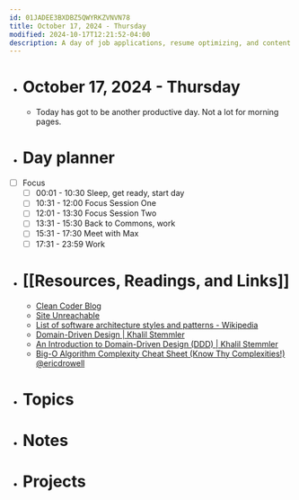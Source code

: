 ```yaml
---
id: 01JADEE3BXDBZ5QWYRKZVNVN78
title: October 17, 2024 - Thursday
modified: 2024-10-17T12:21:52-04:00
description: A day of job applications, resume optimizing, and content creation
---
```

- # October 17, 2024 - Thursday
	- Today has got to be another productive day. Not a lot for morning pages.

- # Day planner
- [ ] Focus
	- [ ] 00:01 - 10:30 Sleep, get ready, start day
	- [ ] 10:31 - 12:00 Focus Session One 
	- [ ] 12:01 - 13:30 Focus Session Two
	- [ ] 13:31 - 15:30 Back to Commons, work
	- [ ] 15:31 - 17:30 Meet with Max
	- [ ] 17:31 - 23:59 Work

- # [[Resources, Readings, and Links]]
	- [Clean Coder Blog](https://blog.cleancoder.com/uncle-bob/2012/08/13/the-clean-architecture.html)
	- [Site Unreachable](https://herbertograca.com/2017/07/03/the-software-architecture-chronicles/)
	- [List of software architecture styles and patterns - Wikipedia](https://en.wikipedia.org/wiki/List_of_software_architecture_styles_and_patterns)
	- [Domain-Driven Design | Khalil Stemmler](https://khalilstemmler.com/articles/categories/domain-driven-design/)
	- [An Introduction to Domain-Driven Design (DDD) | Khalil Stemmler](https://khalilstemmler.com/articles/domain-driven-design-intro/)
	- [Big-O Algorithm Complexity Cheat Sheet (Know Thy Complexities!) @ericdrowell](https://www.bigocheatsheet.com/)

- # Topics

- # Notes

- # Projects

